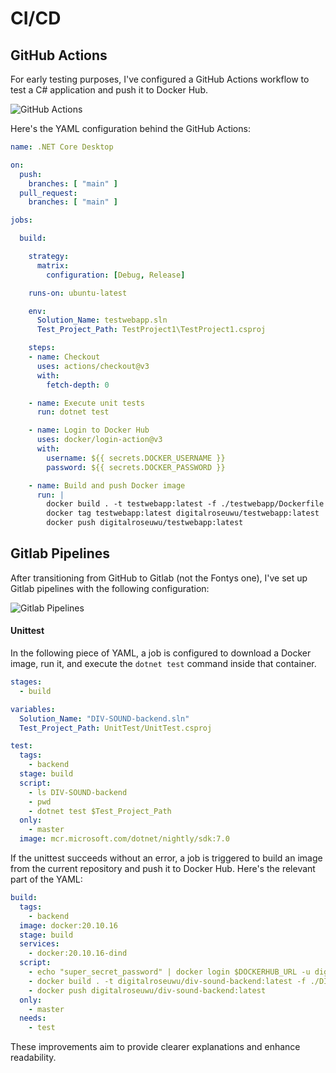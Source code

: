 # CI/CD

## GitHub Actions
For early testing purposes, I've configured a GitHub Actions workflow to test a C# application and push it to Docker Hub.

![GitHub Actions](github_actions.png)

Here's the YAML configuration behind the GitHub Actions:

```yaml
name: .NET Core Desktop

on:
  push:
    branches: [ "main" ]
  pull_request:
    branches: [ "main" ]

jobs:

  build:

    strategy:
      matrix:
        configuration: [Debug, Release]

    runs-on: ubuntu-latest

    env:
      Solution_Name: testwebapp.sln
      Test_Project_Path: TestProject1\TestProject1.csproj

    steps:
    - name: Checkout
      uses: actions/checkout@v3
      with:
        fetch-depth: 0

    - name: Execute unit tests
      run: dotnet test

    - name: Login to Docker Hub
      uses: docker/login-action@v3
      with:
        username: ${{ secrets.DOCKER_USERNAME }}
        password: ${{ secrets.DOCKER_PASSWORD }}

    - name: Build and push Docker image
      run: |
        docker build . -t testwebapp:latest -f ./testwebapp/Dockerfile
        docker tag testwebapp:latest digitalroseuwu/testwebapp:latest
        docker push digitalroseuwu/testwebapp:latest
```

## Gitlab Pipelines
After transitioning from GitHub to Gitlab (not the Fontys one), I've set up Gitlab pipelines with the following configuration:

![Gitlab Pipelines](gitlab_dependency.png)

#### Unittest
In the following piece of YAML, a job is configured to download a Docker image, run it, and execute the `dotnet test` command inside that container.

```yaml
stages:
  - build

variables:
  Solution_Name: "DIV-SOUND-backend.sln"
  Test_Project_Path: UnitTest/UnitTest.csproj

test:
  tags:
    - backend
  stage: build
  script:
    - ls DIV-SOUND-backend
    - pwd
    - dotnet test $Test_Project_Path
  only:
    - master
  image: mcr.microsoft.com/dotnet/nightly/sdk:7.0
```

If the unittest succeeds without an error, a job is triggered to build an image from the current repository and push it to Docker Hub. Here's the relevant part of the YAML:

```yaml
build:
  tags:
    - backend
  image: docker:20.10.16
  stage: build
  services:
    - docker:20.10.16-dind
  script:
    - echo "super_secret_password" | docker login $DOCKERHUB_URL -u digitalroseuwu --password-stdin     
    - docker build . -t digitalroseuwu/div-sound-backend:latest -f ./DIV-SOUND-backend/Dockerfile
    - docker push digitalroseuwu/div-sound-backend:latest
  only:
    - master
  needs:
    - test
```

These improvements aim to provide clearer explanations and enhance readability.